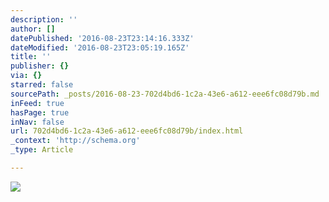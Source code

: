 ```yaml
---
description: ''
author: []
datePublished: '2016-08-23T23:14:16.333Z'
dateModified: '2016-08-23T23:05:19.165Z'
title: ''
publisher: {}
via: {}
starred: false
sourcePath: _posts/2016-08-23-702d4bd6-1c2a-43e6-a612-eee6fc08d79b.md
inFeed: true
hasPage: true
inNav: false
url: 702d4bd6-1c2a-43e6-a612-eee6fc08d79b/index.html
_context: 'http://schema.org'
_type: Article

---
```

![](https://the-grid-user-content.s3-us-west-2.amazonaws.com/d55c67ca-d59f-49c8-9f61-37fdded726c2.jpg)
